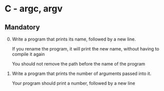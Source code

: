 # C - argc, argv

## Mandatory

0. Write a program that prints its name, followed by a new line.

	If you rename the program, it will print the new name, without having to compile it again

	You should not remove the path before the name of the program

1. Write a program that prints the number of arguments passed into it.

	Your program should print a number, followed by a new line
